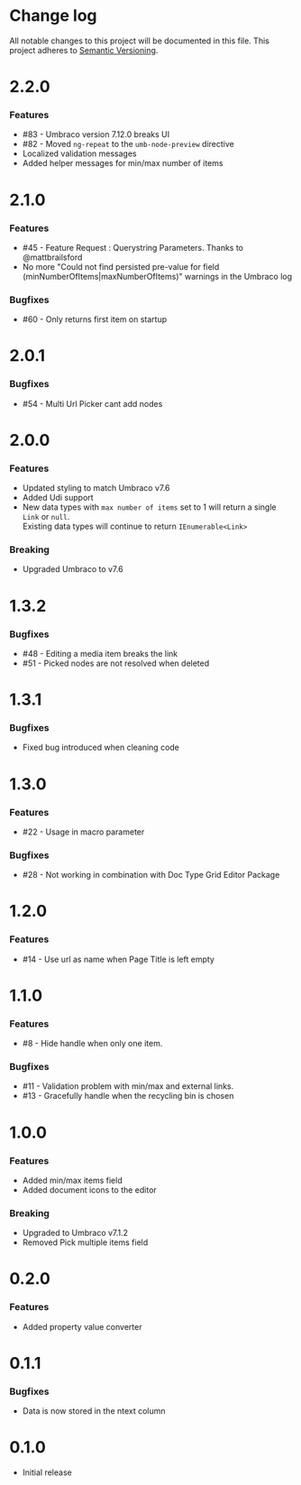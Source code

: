 # Change log
All notable changes to this project will be documented in this file.
This project adheres to [Semantic Versioning](http://semver.org/).

# 2.2.0
### Features

  * #83 - Umbraco version 7.12.0 breaks UI
  * #82 - Moved `ng-repeat` to the `umb-node-preview` directive
  * Localized validation messages
  * Added helper messages for min/max number of items

# 2.1.0
### Features

  * #45 - Feature Request : Querystring Parameters. Thanks to @mattbrailsford
  * No more "Could not find persisted pre-value for field (minNumberOfItems|maxNumberOfItems)" warnings in the Umbraco log

### Bugfixes

  * #60 - Only returns first item on startup

# 2.0.1
### Bugfixes

  * #54 - Multi Url Picker cant add nodes

# 2.0.0
### Features

  * Updated styling to match Umbraco v7.6
  * Added Udi support
  * New data types with `max number of items` set to 1 will return a single `Link` or `null`.  
    Existing data types will continue to return `IEnumerable<Link>`

### Breaking

 * Upgraded Umbraco to v7.6

# 1.3.2
### Bugfixes

  * #48 - Editing a media item breaks the link
  * #51 - Picked nodes are not resolved when deleted

# 1.3.1
### Bugfixes

  * Fixed bug introduced when cleaning code

# 1.3.0
### Features

  * #22 - Usage in macro parameter

### Bugfixes

  * #28 - Not working in combination with Doc Type Grid Editor Package

# 1.2.0
### Features

  * #14 - Use url as name when Page Title is left empty

# 1.1.0
### Features

  * #8 - Hide handle when only one item.

### Bugfixes

  * #11 - Validation problem with min/max and external links.
  * #13 - Gracefully handle when the recycling bin is chosen

# 1.0.0
### Features

  * Added min/max items field
  * Added document icons to the editor

### Breaking

  * Upgraded to Umbraco v7.1.2
  * Removed Pick multiple items field

# 0.2.0
### Features

  * Added property value converter

# 0.1.1
### Bugfixes

  * Data is now stored in the ntext column

# 0.1.0

  * Initial release
